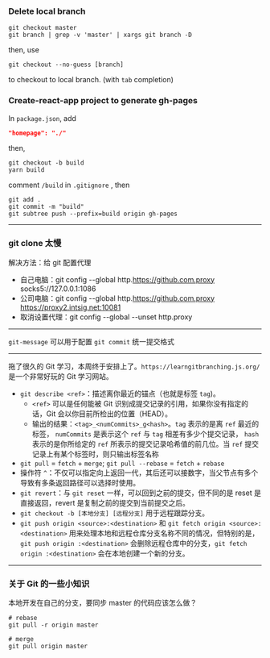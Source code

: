 ### Delete local branch

```shell
git checkout master 
git branch | grep -v 'master' | xargs git branch -D
```

then, use

```shell
git checkout --no-guess [branch]
```

to checkout to local branch. (with `tab` completion)

### Create-react-app project to generate gh-pages

In `package.json`, add

```json
"homepage": "./"
```

then,

```shell
git checkout -b build
yarn build
```

comment `/build` in  `.gitignore` , then

```shell
git add .
git commit -m "build"
git subtree push --prefix=build origin gh-pages
```

---

### git clone 太慢

解决方法：给 git 配置代理

  - 自己电脑：git config --global http.https://github.com.proxy socks5://127.0.0.1:1086
  - 公司电脑：git config --global http.https://github.com.proxy https://proxy2.intsig.net:10081
  - 取消设置代理：git config --global --unset http.proxy

---

`git-message` 可以用于配置 `git commit` 统一提交格式

---

拖了很久的 Git 学习，本周终于安排上了。`https://learngitbranching.js.org/` 是一个非常好玩的 Git 学习网站。

- `git describe <ref>`：描述离你最近的锚点（也就是标签 `tag`)。
  - `<ref>` 可以是任何能被 Git 识别成提交记录的引用，如果你没有指定的话，Git 会以你目前所检出的位置（HEAD）。
  - 输出的结果：`<tag>_<numCommits>_g<hash>`。`tag` 表示的是离 `ref` 最近的标签， `numCommits` 是表示这个 `ref` 与 `tag` 相差有多少个提交记录， `hash` 表示的是你所给定的 `ref` 所表示的提交记录哈希值的前几位。当 `ref` 提交记录上有某个标签时，则只输出标签名称
- `git pull` = `fetch` + `merge`; `git pull --rebase` = `fetch` + `rebase`
- 操作符 `^`：不仅可以指定向上返回一代，其后还可以接数字，当父节点有多个导致有多条返回路径可以选择时使用。
- `git revert`：与 `git reset` 一样，可以回到之前的提交，但不同的是 reset 是直接返回，revert 是复制之前的提交到当前提交之后。
- `git checkout -b [本地分支] [远程分支]` 用于远程跟踪分支。
- `git push origin <source>:<destination>` 和 `git fetch origin <source>:<destination>` 用来处理本地和远程仓库分支名称不同的情况，但特别的是，`git push origin :<destination>` 会删除远程仓库中的分支，`git fetch origin :<destination>` 会在本地创建一个新的分支。

---

### 关于 Git 的一些小知识

本地开发在自己的分支，要同步 master 的代码应该怎么做？

```shell
# rebase
git pull -r origin master

# merge
git pull origin master
```
